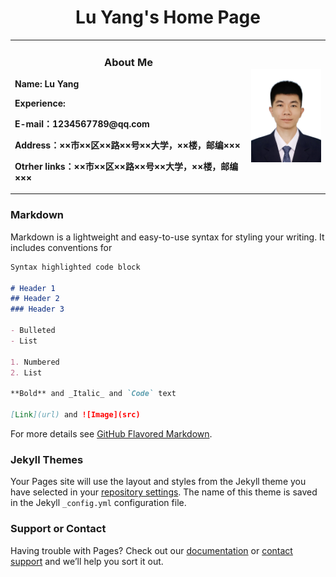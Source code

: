 # <center>Lu Yang's Home Page<center>

<table border="0">
  <tr>
    <td width="75%">
      <h3><center>About Me<center></h3>
      <p><b>Name: Lu Yang</b></p>
      <p><b>Experience:</b></p>
      <p><b>E-mail：1234567789@qq.com</b></p>
      <p><b>Address：××市××区××路××号××大学，××楼，邮编×××</b></p>
      <p><b>Otrher links：××市××区××路××号××大学，××楼，邮编×××</b></p>
    </td>
    <td width="25%">
      <img src="/480x640w.jpg" width="100%"> 
    </td>
  </tr>
</table>
  
### Markdown

Markdown is a lightweight and easy-to-use syntax for styling your writing. It includes conventions for

```markdown
Syntax highlighted code block

# Header 1
## Header 2
### Header 3

- Bulleted
- List

1. Numbered
2. List

**Bold** and _Italic_ and `Code` text

[Link](url) and ![Image](src)
```

For more details see [GitHub Flavored Markdown](https://guides.github.com/features/mastering-markdown/).

### Jekyll Themes

Your Pages site will use the layout and styles from the Jekyll theme you have selected in your [repository settings](https://github.com/yao0801/yao0801.github.io/settings/pages). The name of this theme is saved in the Jekyll `_config.yml` configuration file.

### Support or Contact

Having trouble with Pages? Check out our [documentation](https://docs.github.com/categories/github-pages-basics/) or [contact support](https://support.github.com/contact) and we’ll help you sort it out.
